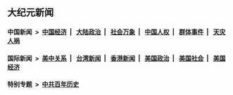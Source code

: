 ## 大纪元新闻

#### 中国新闻 &nbsp;>&nbsp; [中国经济](indexes/ncid283/README.md?05211245) &nbsp;| &nbsp; [大陆政治](indexes/ncid277/README.md?05211245) &nbsp;| &nbsp; [社会万象](indexes/ncid282/README.md?05211245) &nbsp;| &nbsp; [中国人权](indexes/ncid278/README.md?05211245) &nbsp;| &nbsp; [群体事件](indexes/ncid279/README.md?05211245) &nbsp;| &nbsp; [天灾人祸](indexes/ncid280/README.md?05211245)

#### 国际新闻 &nbsp;>&nbsp; [美中关系](indexes/nf1412576/README.md?05211245) &nbsp;| &nbsp; [台湾新闻](indexes/ncid1349361/README.md?05211245) &nbsp;| &nbsp; [香港新闻](indexes/ncid1349362/README.md?05211245) &nbsp;| &nbsp; [美国政治](indexes/ncid1078159/README.md?05211245) &nbsp;| &nbsp; [美国社会](indexes/ncid1078160/README.md?05211245) &nbsp;| &nbsp; [美国经济](indexes/ncid1078158/README.md?05211245)

#### 特别专题 &nbsp;>&nbsp; [中共百年历史](https://github.com/epoch-news/epoch-special/blob/master/README.md?05211245)  
